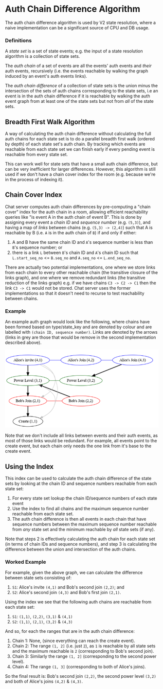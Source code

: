 # Auth Chain Difference Algorithm

The auth chain difference algorithm is used by V2 state resolution, where a
naive implementation can be a significant source of CPU and DB usage.

### Definitions

A *state set* is a set of state events; e.g. the input of a state resolution
algorithm is a collection of state sets.

The *auth chain* of a set of events are all the events' auth events and *their*
auth events, recursively (i.e. the events reachable by walking the graph induced
by an event's auth events links).

The *auth chain difference* of a collection of state sets is the union minus the
intersection of the sets of auth chains corresponding to the state sets, i.e an
event is in the auth chain difference if it is reachable by walking the auth
event graph from at least one of the state sets but not from *all* of the state
sets.

## Breadth First Walk Algorithm

A way of calculating the auth chain difference without calculating the full auth
chains for each state set is to do a parallel breadth first walk (ordered by
depth) of each state set's auth chain. By tracking which events are reachable
from each state set we can finish early if every pending event is reachable from
every state set.

This can work well for state sets that have a small auth chain difference, but
can be very inefficient for larger differences. However, this algorithm is still
used if we don't have a chain cover index for the room (e.g. because we're in
the process of indexing it).

## Chain Cover Index

Chat server computes auth chain differences by pre-computing a "chain cover" index
for the auth chain in a room, allowing efficient reachability queries like "is
event A in the auth chain of event B". This is done by assigning every event a
*chain ID* and *sequence number* (e.g. `(5,3)`), and having a map of *links*
between chains (e.g. `(5,3) -> (2,4)`) such that A is reachable by B (i.e. `A`
is in the auth chain of `B`) if and only if either:

1. A and B have the same chain ID and `A`'s sequence number is less than `B`'s
   sequence number; or
2. there is a link `L` between `B`'s chain ID and `A`'s chain ID such that
   `L.start_seq_no` <= `B.seq_no` and `A.seq_no` <= `L.end_seq_no`.

There are actually two potential implementations, one where we store links from
each chain to every other reachable chain (the transitive closure of the links
graph), and one where we remove redundant links (the transitive reduction of the
links graph) e.g. if we have chains `C3 -> C2 -> C1` then the link `C3 -> C1`
would not be stored. Chat server uses the former implementations so that it doesn't
need to recurse to test reachability between chains.

### Example

An example auth graph would look like the following, where chains have been
formed based on type/state_key and are denoted by colour and are labelled with
`(chain ID, sequence number)`. Links are denoted by the arrows (links in grey
are those that would be remove in the second implementation described above).

![Example](auth_chain_diff.dot.png)

Note that we don't include all links between events and their auth events, as
most of those links would be redundant. For example, all events point to the
create event, but each chain only needs the one link from it's base to the
create event.

## Using the Index

This index can be used to calculate the auth chain difference of the state sets
by looking at the chain ID and sequence numbers reachable from each state set:

1. For every state set lookup the chain ID/sequence numbers of each state event
2. Use the index to find all chains and the maximum sequence number reachable
   from each state set.
3. The auth chain difference is then all events in each chain that have sequence
   numbers between the maximum sequence number reachable from *any* state set and
   the minimum reachable by *all* state sets (if any).

Note that steps 2 is effectively calculating the auth chain for each state set
(in terms of chain IDs and sequence numbers), and step 3 is calculating the
difference between the union and intersection of the auth chains.

### Worked Example

For example, given the above graph, we can calculate the difference between
state sets consisting of:

1. `S1`: Alice's invite `(4,1)` and Bob's second join `(2,2)`; and
2. `S2`: Alice's second join `(4,3)` and Bob's first join `(2,1)`.

Using the index we see that the following auth chains are reachable from each
state set:

1. `S1`: `(1,1)`, `(2,2)`, `(3,1)` & `(4,1)`
2. `S2`: `(1,1)`, `(2,1)`, `(3,2)` & `(4,3)`

And so, for each the ranges that are in the auth chain difference:
1. Chain 1: None, (since everything can reach the create event).
2. Chain 2: The range `(1, 2]` (i.e. just `2`), as `1` is reachable by all state
   sets and the maximum reachable is `2` (corresponding to Bob's second join).
3. Chain 3: Similarly the range `(1, 2]` (corresponding to the second power
   level).
4. Chain 4: The range `(1, 3]` (corresponding to both of Alice's joins).

So the final result is: Bob's second join `(2,2)`, the second power level
`(3,2)` and both of Alice's joins `(4,2)` & `(4,3)`.
